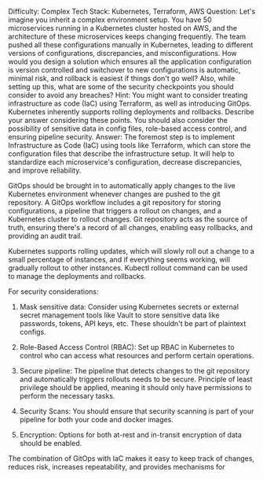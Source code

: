 Difficulty: Complex
Tech Stack: Kubernetes, Terraform, AWS
Question: Let's imagine you inherit a complex environment setup. You have 50 microservices running in a Kubernetes cluster hosted on AWS, and the architecture of these microservices keeps changing frequently. The team pushed all these configurations manually in Kubernetes, leading to different versions of configurations, discrepancies, and misconfigurations. How would you design a solution which ensures all the application configuration is version controlled and switchover to new configurations is automatic, minimal risk, and rollback is easiest if things don't go well? Also, while setting up this, what are some of the security checkpoints you should consider to avoid any breaches?
Hint: You might want to consider treating infrastructure as code (IaC) using Terraform, as well as introducing GitOps. Kubernetes inherently supports rolling deployments and rollbacks. Describe your answer considering these points. You should also consider the possibility of sensitive data in config files, role-based access control, and ensuring pipeline security.
Answer: The foremost step is to implement Infrastructure as Code (IaC) using tools like Terraform, which can store the configuration files that describe the infrastructure setup. It will help to standardize each microservice's configuration, decrease discrepancies, and improve reliability.

GitOps should be brought in to automatically apply changes to the live Kubernetes environment whenever changes are pushed to the git repository. A GitOps workflow includes a git repository for storing configurations, a pipeline that triggers a rollout on changes, and a Kubernetes cluster to rollout changes. Git repository acts as the source of truth, ensuring there's a record of all changes, enabling easy rollbacks, and providing an audit trail.

Kubernetes supports rolling updates, which will slowly roll out a change to a small percentage of instances, and if everything seems working, will gradually rollout to other instances. Kubectl rollout command can be used to manage the deployments and rollbacks.

For security considerations:

1. Mask sensitive data: Consider using Kubernetes secrets or external secret management tools like Vault to store sensitive data like passwords, tokens, API keys, etc. These shouldn't be part of plaintext configs.

2. Role-Based Access Control (RBAC): Set up RBAC in Kubernetes to control who can access what resources and perform certain operations.

3. Secure pipeline: The pipeline that detects changes to the git repository and automatically triggers rollouts needs to be secure. Principle of least privilege should be applied, meaning it should only have permissions to perform the necessary tasks.

4. Security Scans: You should ensure that security scanning is part of your pipeline for both your code and docker images.

5. Encryption: Options for both at-rest and in-transit encryption of data should be enabled.

The combination of GitOps with IaC makes it easy to keep track of changes, reduces risk, increases repeatability, and provides mechanisms for